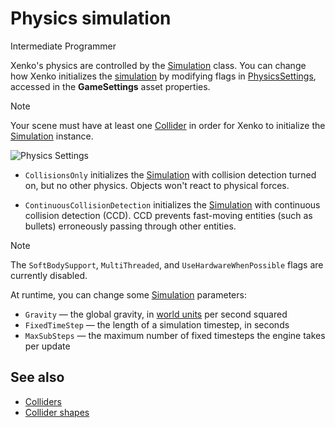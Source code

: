 # Physics simulation

<span class="label label-doc-level">Intermediate</span>
<span class="label label-doc-audience">Programmer</span>

Xenko's physics are controlled by the [Simulation](xref:Xenko.Physics.Simulation) class.
You can change how Xenko initializes the [simulation](xref:Xenko.Physics.Simulation) by modifying flags in [PhysicsSettings](xref:Xenko.Physics.PhysicsSettings), accessed in the **GameSettings** asset properties.

>[!Note]
>Your scene must have at least one [Collider](colliders.md) in order for Xenko to initialize the [Simulation](xref:Xenko.Physics.Simulation) instance.

![Physics Settings](media/simulation-physics-settings.png)

* `CollisionsOnly` initializes the [Simulation](xref:Xenko.Physics.Simulation) with collision detection turned on, but no other physics. Objects won't react to physical forces.

* `ContinuousCollisionDetection` initializes the [Simulation](xref:Xenko.Physics.Simulation) with continuous collision detection (CCD). CCD prevents fast-moving entities (such as bullets) erroneously passing through other entities.

> [!Note] 
> The ``SoftBodySupport``, ``MultiThreaded``, and ``UseHardwareWhenPossible`` flags are currently disabled.

At runtime, you can change some [Simulation](xref:Xenko.Physics.Simulation) parameters:

* `Gravity` — the global gravity, in [world units](../game-studio/world-units.md) per second squared
* `FixedTimeStep` — the length of a simulation timestep, in seconds
* `MaxSubSteps` — the maximum number of fixed timesteps the engine takes per update

## See also
* [Colliders](colliders.md)
* [Collider shapes](collider-shapes.md)